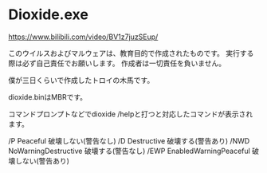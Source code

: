 # Dioxide.exe
https://www.bilibili.com/video/BV1z7juzSEup/

このウイルスおよびマルウェアは、教育目的で作成されたものです。
実行する際は必ず自己責任でお願いします。
作成者は一切責任を負いません。

僕が三日くらいで作成したトロイの木馬です。

dioxide.binはMBRです。

コマンドプロンプトなどでdioxide /helpと打つと対応したコマンドが表示されます。

/P Peaceful 破壊しない(警告なし)
/D Destructive 破壊する(警告あり)
/NWD NoWarningDestructive 破壊する(警告なし)
/EWP EnabledWarningPeaceful 破壊しない(警告あり)
